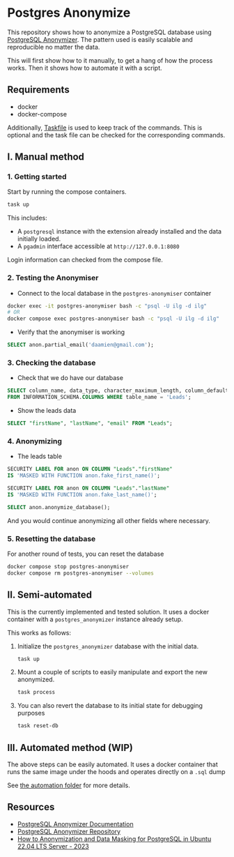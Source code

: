 # Postgres Anonymize

This repository shows how to anonymize a PostgreSQL database using [PostgreSQL Anonymizer](https://postgresql-anonymizer.readthedocs.io/en/stable/).
The pattern used is easily scalable and reproducible no matter the data.

This will first show how to it manually, to get a hang of how the process works.
Then it shows how to automate it with a script.

## Requirements

- docker
- docker-compose

Additionally, [Taskfile](https://taskfile.dev/) is used to keep track of the commands. This is optional and the task file can be checked for the corresponding commands.

## I. Manual method

### 1. Getting started

Start by running the compose containers.

```bash
task up
```

This includes:

- A `postgresql` instance with the extension already installed and the data initially loaded.
- A `pgadmin` interface accessible at `http://127.0.0.1:8080`

Login information can checked from the compose file.

### 2. Testing the Anonymiser

<!--
- Exec to the running `postgres-anonymiser` container

```bash
docker exec -it postgres-anonymiser bash
```

- Connect to the local database inside the `postgres-anonymiser` container

```bash
export PGPASSWORD=password
psql --host=localhost --port=5432 --user=ilg
``` -->

- Connect to the local database in the `postgres-anonymiser` container

```bash
docker exec -it postgres-anonymiser bash -c "psql -U ilg -d ilg"
# OR
docker compose exec postgres-anonymiser bash -c "psql -U ilg -d ilg"
```

- Verify that the anonymiser is working

```sql
SELECT anon.partial_email('daamien@gmail.com');
```

### 3. Checking the database

- Check that we do have our database

```sql
SELECT column_name, data_type, character_maximum_length, column_default, is_nullable
FROM INFORMATION_SCHEMA.COLUMNS WHERE table_name = 'Leads';
```

- Show the leads data

```sql
SELECT "firstName", "lastName", "email" FROM "Leads";
```

### 4. Anonymizing

- The leads table

```sql
SECURITY LABEL FOR anon ON COLUMN "Leads"."firstName"
IS 'MASKED WITH FUNCTION anon.fake_first_name()';

SECURITY LABEL FOR anon ON COLUMN "Leads"."lastName"
IS 'MASKED WITH FUNCTION anon.fake_last_name()';

SELECT anon.anonymize_database();
```

And you would continue anonymizing all other fields where necessary.

### 5. Resetting the database

For another round of tests, you can reset the database

```bash
docker compose stop postgres-anonymiser
docker compose rm postgres-anonymiser --volumes
```

## II. Semi-automated

This is the currently implemented and tested solution.
It uses a docker container with a `postgres_anonymizer` instance already setup.

This works as follows:

1. Initialize the `postgres_anonymizer` database with the initial data.

   ```bash
   task up
   ```

2. Mount a couple of scripts to easily manipulate and export the new anonymized.

   ```bash
   task process
   ```

3. You can also revert the database to its initial state for debugging purposes

   ```bash
   task reset-db
   ```

## III. Automated method (WIP)

The above steps can be easily automated.
It uses a docker container that runs the same image under the hoods and operates directly on a `.sql` dump

See [the automation folder](./automation/README.md) for more details.

## Resources

- [PostgreSQL Anonymizer Documentation](https://postgresql-anonymizer.readthedocs.io/en/stable/)
- [PostgreSQL Anonymizer Repository](https://gitlab.com/dalibo/postgresql_anonymizer)
- [How to Anonymization and Data Masking for PostgreSQL in Ubuntu 22.04 LTS Server - 2023](https://youtu.be/niIIFL4s-L8)

